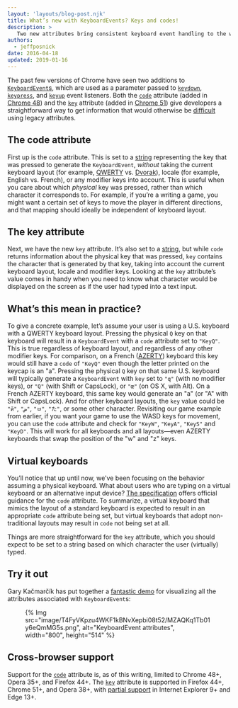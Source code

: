 ```yaml
---
layout: 'layouts/blog-post.njk'
title: What’s new with KeyboardEvents? Keys and codes!
description: >
   Two new attributes bring consistent keyboard event handling to the web.
authors:
  - jeffposnick
date: 2016-04-18 
updated: 2019-01-16
---
```



The past few versions of Chrome have seen two additions to [`KeyboardEvent`s](https://developer.mozilla.org/docs/Web/API/KeyboardEvent), which are used as a parameter passed to [`keydown`](https://developer.mozilla.org/docs/Web/Events/keydown), [`keypress`](https://developer.mozilla.org/docs/Web/Events/keypress), and [`keyup`](https://developer.mozilla.org/docs/Web/Events/keyup) event listeners. Both the [`code`](https://developer.mozilla.org/docs/Web/API/KeyboardEvent/code) attribute (added in [Chrome 48](https://www.chromestatus.com/feature/5228092293382144)) and the [`key`](https://developer.mozilla.org/docs/Web/API/KeyboardEvent/key) attribute (added in [Chrome 51](https://www.chromestatus.com/feature/4748790720364544)) give developers a straightforward way to get information that would otherwise be [difficult](https://github.com/inexorabletash/polyfill/blob/master/keyboard.md#legacy-key-events) using legacy attributes.

## The code attribute

First up is the `code` attribute. This is set to a [string](https://w3c.github.io/uievents-code/#code-value-tables) representing the key that was pressed to generate the `KeyboardEvent`, _without_ taking the current keyboard layout (for example, [QWERTY](https://en.wikipedia.org/wiki/QWERTY) vs. [Dvorak](https://en.wikipedia.org/wiki/Dvorak_Simplified_Keyboard)), locale (for example, English vs. French), or any modifier keys into account.
This is useful when you care about which _physical_ key was pressed, rather than which character it corresponds to. For example, if you’re a writing a game, you might want a certain set of keys to move the player in different directions, and that mapping should ideally be independent of keyboard layout.

## The key attribute

Next, we have the new `key` attribute. It’s also set to a [string](https://w3c.github.io/uievents-key/), but while `code` returns information about the physical key that was pressed, `key` contains the character that is generated by that key, taking into account the current keyboard layout, locale and modifier keys.
Looking at the `key` attribute’s value comes in handy when you need to know what character would be displayed on the screen as if the user had typed into a text input.

## What’s this mean in practice?

To give a concrete example, let’s assume your user is using a U.S. keyboard with a QWERTY keyboard layout. Pressing the physical `Q` key on that keyboard will result in a `KeyboardEvent` with a `code` attribute set to `"KeyQ"`. This is true regardless of keyboard layout, and regardless of any other modifier keys. For comparison, on a French ([AZERTY](https://en.wikipedia.org/wiki/AZERTY)) keyboard this key would still have a `code` of `"KeyQ"` even though the letter printed on the keycap is an "a".
Pressing the physical `Q` key on that same U.S. keyboard will typically generate a `KeyboardEvent` with `key` set to `"q"` (with no modifier keys), or `"Q"` (with Shift or CapsLock), or `"œ"` (on OS X, with Alt). On a French AZERTY keyboard, this same key would generate an "a" (or "A" with Shift or CapsLock). And for other keyboard layouts, the `key` value could be `"й"`, `"ض"`, `"ㅂ"`, `"た"`, or some other character.
Revisiting our game example from earlier, if you want your game to use the WASD keys for movement, you can use the `code` attribute and check for `"KeyW"`, `"KeyA"`, `"KeyS"` and `"KeyD"`. This will work for all keyboards and all layouts—even AZERTY keyboards that swap the position of the "w" and "z" keys.

## Virtual keyboards

You’ll notice that up until now, we’ve been focusing on the behavior assuming a physical keyboard. What about users who are typing on a virtual keyboard or an alternative input device? [The specification](https://w3c.github.io/uievents/#code-virtual-keyboards) offers official guidance for the `code` attribute. To summarize, a virtual keyboard that mimics the layout of a standard keyboard is expected to result in an appropriate `code` attribute being set, but virtual keyboards that adopt non-traditional layouts may result in `code` not being set at all.

Things are more straightforward for the `key` attribute, which you should expect to be set to a string based on which character the user (virtually) typed.

## Try it out

Gary Kačmarčík has put together a [fantastic demo](https://w3c.github.io/uievents/tools/key-event-viewer.html) for visualizing all the attributes associated with `KeyboardEvent`s:

<figure>
{% Img src="image/T4FyVKpzu4WKF1kBNvXepbi08t52/MZAQKq1Tb01y6eQmMG5s.png", alt="KeyboardEvent attributes", width="800", height="514" %}
</figure>

## Cross-browser support

Support for the [`code`](http://caniuse.com/#feat=keyboardevent-code) attribute is, as of this writing, limited to Chrome 48+, Opera 35+, and Firefox 44+.
The [`key`](http://caniuse.com/#feat=keyboardevent-key) attribute is supported in Firefox 44+, Chrome 51+, and Opera 38+, with [partial support](https://developer.mozilla.org/docs/Web/API/KeyboardEvent/key#Browser_compatibility) in Internet Explorer 9+ and Edge 13+.


